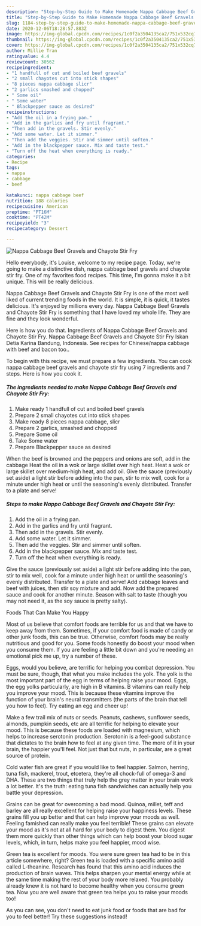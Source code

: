 ```yaml
---
description: "Step-by-Step Guide to Make Homemade Nappa Cabbage Beef Gravels and Chayote Stir Fry"
title: "Step-by-Step Guide to Make Homemade Nappa Cabbage Beef Gravels and Chayote Stir Fry"
slug: 1184-step-by-step-guide-to-make-homemade-nappa-cabbage-beef-gravels-and-chayote-stir-fry
date: 2020-12-06T18:28:57.883Z
image: https://img-global.cpcdn.com/recipes/1c0f2a3504135ca2/751x532cq70/nappa-cabbage-beef-gravels-and-chayote-stir-fry-recipe-main-photo.jpg
thumbnail: https://img-global.cpcdn.com/recipes/1c0f2a3504135ca2/751x532cq70/nappa-cabbage-beef-gravels-and-chayote-stir-fry-recipe-main-photo.jpg
cover: https://img-global.cpcdn.com/recipes/1c0f2a3504135ca2/751x532cq70/nappa-cabbage-beef-gravels-and-chayote-stir-fry-recipe-main-photo.jpg
author: Millie Tran
ratingvalue: 4.4
reviewcount: 30562
recipeingredient:
- "1 handfull of cut and boiled beef gravels"
- "2 small chayotes cut into stick shapes"
- "8 pieces nappa cabbage slicr"
- "2 garlics smashed and chopped"
- " Some oil"
- " Some water"
- " Blackpepper sauce as desired"
recipeinstructions:
- "Add the oil in a frying pan."
- "Add in the garlics and fry until fragrant."
- "Then add in the gravels. Stir evenly."
- "Add some water. Let it simmer."
- "Then add the veggies. Stir and simmer until soften."
- "Add in the blackpepper sauce. Mix and taste test."
- "Turn off the heat when everything is ready."
categories:
- Recipe
tags:
- nappa
- cabbage
- beef

katakunci: nappa cabbage beef 
nutrition: 188 calories
recipecuisine: American
preptime: "PT16M"
cooktime: "PT42M"
recipeyield: "3"
recipecategory: Dessert

---
```



![Nappa Cabbage Beef Gravels and Chayote Stir Fry](https://img-global.cpcdn.com/recipes/1c0f2a3504135ca2/751x532cq70/nappa-cabbage-beef-gravels-and-chayote-stir-fry-recipe-main-photo.jpg)

Hello everybody, it's Louise, welcome to my recipe page. Today, we're going to make a distinctive dish, nappa cabbage beef gravels and chayote stir fry. One of my favorites food recipes. This time, I'm gonna make it a bit unique. This will be really delicious.

Nappa Cabbage Beef Gravels and Chayote Stir Fry is one of the most well liked of current trending foods in the world. It is simple, it is quick, it tastes delicious. It's enjoyed by millions every day. Nappa Cabbage Beef Gravels and Chayote Stir Fry is something that I have loved my whole life. They are fine and they look wonderful.

Here is how you do that. Ingredients of Nappa Cabbage Beef Gravels and Chayote Stir Fry. Nappa Cabbage Beef Gravels and Chayote Stir Fry Iskan Detia Karina Bandung, Indonesia. See recipes for Chinese/nappa cabbage with beef and bacon too..


To begin with this recipe, we must prepare a few ingredients. You can cook nappa cabbage beef gravels and chayote stir fry using 7 ingredients and 7 steps. Here is how you cook it.

<!--inarticleads1-->

##### The ingredients needed to make Nappa Cabbage Beef Gravels and Chayote Stir Fry:

1. Make ready 1 handfull of cut and boiled beef gravels
1. Prepare 2 small chayotes cut into stick shapes
1. Make ready 8 pieces nappa cabbage, slicr
1. Prepare 2 garlics, smashed and chopped
1. Prepare  Some oil
1. Take  Some water
1. Prepare  Blackpepper sauce as desired


When the beef is browned and the peppers and onions are soft, add in the cabbage Heat the oil in a wok or large skillet over high heat. Heat a wok or large skillet over medium-high heat, and add oil. Give the sauce (previously set aside) a light stir before adding into the pan, stir to mix well, cook for a minute under high heat or until the seasoning&#39;s evenly distributed. Transfer to a plate and serve! 

<!--inarticleads2-->

##### Steps to make Nappa Cabbage Beef Gravels and Chayote Stir Fry:

1. Add the oil in a frying pan.
1. Add in the garlics and fry until fragrant.
1. Then add in the gravels. Stir evenly.
1. Add some water. Let it simmer.
1. Then add the veggies. Stir and simmer until soften.
1. Add in the blackpepper sauce. Mix and taste test.
1. Turn off the heat when everything is ready.


Give the sauce (previously set aside) a light stir before adding into the pan, stir to mix well, cook for a minute under high heat or until the seasoning&#39;s evenly distributed. Transfer to a plate and serve! Add cabbage leaves and beef with juices, then stir soy mixture and add. Now add the prepared sauce and cook for another minute. Season with salt to taste (though you may not need it, as the soy sauce is pretty salty). 

Foods That Can Make You Happy


Most of us believe that comfort foods are terrible for us and that we have to keep away from them. Sometimes, if your comfort food is made of candy or other junk foods, this can be true. Otherwise, comfort foods may be really nutritious and good for you. Some foods honestly do boost your mood when you consume them. If you are feeling a little bit down and you're needing an emotional pick me up, try a number of these.

Eggs, would you believe, are terrific for helping you combat depression. You must be sure, though, that what you make includes the yolk. The yolk is the most important part of the egg in terms of helping raise your mood. Eggs, the egg yolks particularly, are high in B vitamins. B vitamins can really help you improve your mood. This is because these vitamins improve the function of your brain's neural transmitters (the parts of the brain that tell you how to feel). Try eating an egg and cheer up!

Make a few trail mix of nuts or seeds. Peanuts, cashews, sunflower seeds, almonds, pumpkin seeds, etc are all terrific for helping to elevate your mood. This is because these foods are loaded with magnesium, which helps to increase serotonin production. Serotonin is a feel-good substance that dictates to the brain how to feel at any given time. The more of it in your brain, the happier you'll feel. Not just that but nuts, in particular, are a great source of protein.

Cold water fish are great if you would like to feel happier. Salmon, herring, tuna fish, mackerel, trout, etcetera, they're all chock-full of omega-3 and DHA. These are two things that truly help the grey matter in your brain work a lot better. It's the truth: eating tuna fish sandwiches can actually help you battle your depression. 

Grains can be great for overcoming a bad mood. Quinoa, millet, teff and barley are all really excellent for helping raise your happiness levels. These grains fill you up better and that can help improve your moods as well. Feeling famished can really make you feel terrible! These grains can elevate your mood as it's not at all hard for your body to digest them. You digest them more quickly than other things which can help boost your blood sugar levels, which, in turn, helps make you feel happier, mood wise.

Green tea is excellent for moods. You were sure green tea had to be in this article somewhere, right? Green tea is loaded with a specific amino acid called L-theanine. Research has found that this amino acid induces the production of brain waves. This helps sharpen your mental energy while at the same time making the rest of your body more relaxed. You probably already knew it is not hard to become healthy when you consume green tea. Now you are well aware that green tea helps you to raise your moods too!

As you can see, you don't need to eat junk food or foods that are bad for you to feel better! Try  these suggestions  instead!

